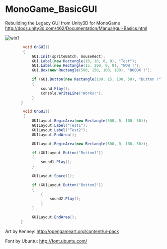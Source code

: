 # MonoGame_BasicGUI
Rebuilding the Legacy GUI from Unity3D for MonoGame
http://docs.unity3d.com/462/Documentation/Manual/gui-Basics.html

![win1](https://cloud.githubusercontent.com/assets/1466920/13226860/f7430764-d993-11e5-8687-4e2555abc24f.PNG)

```C#
        void OnGUI()
        {
            GUI.Init(spriteBatch, mouseRect);
            GUI.Label(new Rectangle(10, 10, 0, 0), "Test");
            GUI.Label(new Rectangle(15, 200, 0, 0), "WOW !");
            GUI.Box(new Rectangle(500, 150, 100, 100), "BOOOX !");

            if (GUI.Button(new Rectangle(100, 15, 100, 50), "Button !"))
            {
                sound.Play();
                Console.WriteLine("Works!");
            }
       }
```


```C#
        void OnGUI()
        {
            GUILayout.BeginArea(new Rectangle(500, 0, 100, 50));
            GUILayout.Label("Test1");
            GUILayout.Label("Test2");
            GUILayout.EndArea();

            GUILayout.BeginArea(new Rectangle(600, 0, 100, 50));

            if (GUILayout.Button("Button1"))
            {
                sound1.Play();
            }
            
            GUILayout.Space(1);

            if (GUILayout.Button("Button2"))
            {
                {
                    sound2.Play();
                }
            }

            GUILayout.EndArea();
       }
```


Art by Kenney:
http://opengameart.org/content/ui-pack

Font by Ubuntu:
http://font.ubuntu.com/
